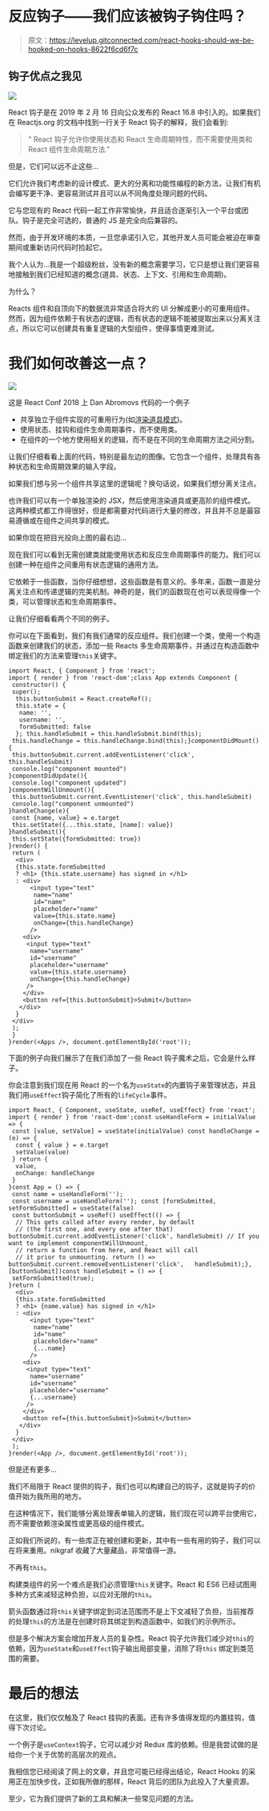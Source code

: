 # 反应钩子——我们应该被钩子钩住吗？

> 原文：<https://levelup.gitconnected.com/react-hooks-should-we-be-hooked-on-hooks-8622f6cd6f7c>

## 钩子优点之我见

![](img/bad4ab2d667e66386243a70111b654b0.png)

React 钩子是在 2019 年 2 月 16 日向公众发布的 React 16.8 中引入的。如果我们在 Reactjs.org 的文档中找到一行关于 React 钩子的解释，我们会看到:

> " React 钩子允许你使用状态和 React 生命周期特性，而不需要使用类和 React 组件生命周期方法."

但是，它们可以远不止这些…

它们允许我们考虑新的设计模式、更大的分离和功能性编程的新方法，让我们有机会编写更干净、更容易测试并且可以从不同角度处理问题的代码。

它与您现有的 React 代码一起工作非常愉快，并且适合逐渐引入一个平台或团队。钩子是完全可选的，普通的 JS 是完全向后兼容的。

然而，由于开发环境的本质，一旦您承诺引入它，其他开发人员可能会被迫在审查期间或重新访问代码时捡起它。

我个人认为…我是一个超级粉丝，没有新的概念需要学习，它只是想让我们更容易地接触到我们已经知道的概念(道具、状态、上下文、引用和生命周期)。

为什么？

Reacts 组件和自顶向下的数据流非常适合将大的 UI 分解成更小的可重用组件。然而，因为组件依赖于有状态的逻辑，而有状态的逻辑不能被提取出来以分离关注点，所以它可以创建具有重复逻辑的大型组件，使得事情更难测试。

# 我们如何改善这一点？

![](img/73d4370bcc4b636723de757beb03166c.png)

这是 React Conf 2018 上 Dan Abromovs 代码的一个例子

*   共享独立于组件实现的可重用行为(如[渲染道具模式](https://reactjs.org/docs/render-props.html))。
*   使用状态、挂钩和组件生命周期事件，而不使用类。
*   在组件的一个地方使用相关的逻辑，而不是在不同的生命周期方法之间分割。

让我们仔细看看上面的代码，特别是最左边的图像。它包含一个组件，处理具有各种状态和生命周期效果的输入字段。

如果我们想与另一个组件共享这里的逻辑呢？换句话说，如果我们想分离关注点。

也许我们可以有一个单独渲染的 JSX，然后使用渲染道具或更高阶的组件模式。这两种模式都工作得很好，但是都需要对代码进行大量的修改，并且并不总是最容易遵循或在组件之间共享的模式。

如果你现在把目光投向上图的最右边…

现在我们可以看到无需创建类就能使用状态和反应生命周期事件的能力。我们可以创建一种在组件之间重用有状态逻辑的通用方法。

它依赖于一些函数，当你仔细想想，这些函数是有意义的。多年来，函数一直是分离关注点和传递逻辑的完美机制。神奇的是，我们的函数现在也可以表现得像一个类，可以管理状态和生命周期事件。

让我们仔细看看两个不同的例子。

你可以在下面看到，我们有我们通常的反应组件。我们创建一个类，使用一个构造函数来创建我们的状态，添加一些 Reacts 多生命周期事件，并通过在构造函数中绑定我们的方法来管理`this`关键字。

```
import React, { Component } from 'react';
import { render } from 'react-dom';class App extends Component { 
 constructor() {
 super();
  this.buttonSubmit = React.createRef();
  this.state = {
   name: '',
   username: '',
   formSubmitted: false
  }; this.handleSubmit = this.handleSubmit.bind(this);
 this.handleChange = this.handleChange.bind(this);}componentDidMount(){
 this.buttonSubmit.current.addEventListener('click',    this.handleSubmit)
 console.log("component mounted")
}componentDidUpdate(){
 console.log("component updated")
}componentWillUnmount(){
 this.buttonSubmit.current.EventListener('click', this.handleSubmit)
 console.log("component unmounted")
}handleChange(e){
 const {name, value} = e.target
 this.setState({...this.state, [name]: value})
}handleSubmit(){
 this.setState({formSubmitted: true})
}render() {
 return (
  <div>
  {this.state.formSubmitted
  ? <h1> {this.state.username} has signed in </h1>
  : <div>
      <input type="text"
       name="name"
       id="name"
       placeholder="name"
       value={this.state.name}
       onChange={this.handleChange}
      />
    <div>
     <input type="text"
      name="username"
      id="username"
      placeholder="username"
      value={this.state.username}
      onChange={this.handleChange}
     />
    </div>
    <button ref={this.buttonSubmit}>Submit</button>
   </div>
  }
 </div>
 );
 }
}render(<Apps />, document.getElementById('root'));
```

下面的例子向我们展示了在我们添加了一些 React 钩子魔术之后，它会是什么样子。

你会注意到我们现在用 React 的一个名为`useState`的内置钩子来管理状态，并且我们用`useEffect`钩子简化了所有的`lifeCycle`事件。

```
import React, { Component, useState, useRef, useEffect} from 'react';
import { render } from 'react-dom';const useHandleForm = initialValue => {
 const [value, setValue] = useState(initialValue) const handleChange = (e) => {
  const { value } = e.target
  setValue(value)
 } return {
  value,
  onChange: handleChange
 }
}const App = () => {
 const name = useHandleForm('');
 const username = useHandleForm(''); const [formSubmitted, setFormSubmitted] = useState(false)
 const buttonSubmit = useRef() useEffect(() => {
  // This gets called after every render, by default
  // (the first one, and every one after that) buttonSubmit.current.addEventListener('click', handleSubmit) // If you want to implement componentWillUnmount,
  // return a function from here, and React will call
  // it prior to unmounting. return () => buttonSubmit.current.removeEventListener('click',   handleSubmit);}, [buttonSubmit])const handleSubmit = () => {
 setFormSubmitted(true);
}return (
  <div>
  {this.state.formSubmitted
  ? <h1> {name.value} has signed in </h1>
  : <div>
      <input type="text"
       name="name"
       id="name"
       placeholder="name"
       {...name}
      />
    <div>
     <input type="text"
      name="username"
      id="username"
      placeholder="username"
      {...username}
     />
    </div>
    <button ref={this.buttonSubmit}>Submit</button>
   </div>
  }
 </div>
 );
}render(<App />, document.getElementById('root'));
```

但是还有更多…

我们不局限于 React 提供的钩子，我们也可以构建自己的钩子，这就是钩子的价值开始为我所用的地方。

在这种情况下，我们能够分离处理表单输入的逻辑，我们现在可以跨平台使用它，而不需要依赖渲染属性或更高级的组件模式。

正如我们所说的，有一些库正在被创建和更新，其中有一些有用的钩子，我们可以在将来重用。nikgraf 收藏了大量藏品，非常值得一游。

不再有`this`。

构建类组件的另一个难点是我们必须管理`this`关键字。React 和 ES6 已经试图用多种方式来减轻这种负担，以应对无限的`this`。

箭头函数通过将`this`关键字绑定到词法范围而不是上下文减轻了负担，当前推荐的处理`this`的方法是在创建时将其绑定到构造函数中，如我们的示例所示。

但是多个解决方案会增加开发人员的复杂性。React 钩子允许我们减少对`this`的依赖，因为`useState`和`useEffect`钩子输出局部变量，消除了将`this` 绑定到类范围的需要。

# 最后的想法

在这里，我们仅仅触及了 React 挂钩的表面。还有许多值得发现的内置挂钩，值得下次讨论。

一个例子是`useContext`钩子，它可以减少对 Redux 库的依赖。但是我尝试做的是给你一个关于优势的高层次的观点。

我相信您已经阅读了网上的文章，并且您可能已经得出结论，React Hooks 的采用正在加快步伐，正如我所做的那样，React 背后的团队为此投入了大量资源。

至少，它为我们提供了新的工具和解决一些常见问题的方法。
